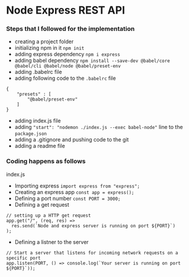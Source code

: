 # Node Express REST API

### Steps that I followed for the implementation

- creating a project folder
- initializing npm in it `npm init`
- adding express dependency `npm i express`
- adding babel dependency `npm install --save-dev @babel/core @babel/cli @babel/node @babel/preset-env`
- adding .babelrc file
- adding following code to the `.babelrc` file

```
{
    "presets" : [
        "@babel/preset-env"
    ]
}
```

- adding index.js file
- adding `"start": "nodemon ./index.js --exec babel-node"` line to the `package.json`
- adding a .gitignore and pushing code to the git
- adding a readme file

### Coding happens as follows

index.js

- Importing express `import express from "express";`
- Creating an express app `const app = express();`
- Defining a port number `const PORT = 3000;`
- Defining a get request 

```
// setting up a HTTP get request
app.get("/", (req, res) =>
  res.send(`Node and express server is running on port ${PORT}`)
);
```

- Defining a listner to the server

```
// Start a server that listens for incoming network requests on a specific port
app.listen(PORT, () => console.log(`Your server is running on port ${PORT}`));
``` 

